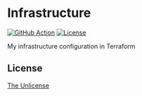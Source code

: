 # Infrastructure

[![GitHub Action](https://img.shields.io/github/workflow/status/raviqqe/infrastructure/test.yaml?branch=main&style=flat-square)](https://github.com/raviqqe/infrastructure/actions)
[![License](https://img.shields.io/github/license/raviqqe/infrastructure.svg?style=flat-square)](UNLICENSE)

My infrastructure configuration in Terraform

## License

[The Unlicense](UNLICENSE)
